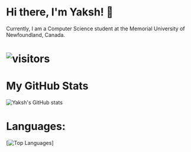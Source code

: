 # Hi there, I'm Yaksh! 👋
Currently, I am a Computer Science student at the Memorial University of Newfoundland, Canada.

# ![visitors](https://visitor-badge.laobi.icu/badge?page_id=YakshHaranwala-github.profile)

# My GitHub Stats
![Yaksh's GitHub stats](https://github-readme-stats.vercel.app/api?username=YakshHaranwala&count_private=true&theme=radical&include_all_commits=true)


# Languages:
[![Top Languages](https://github-readme-stats.vercel.app/api/top-langs/?username=YakshHaranwala&layout=compact&theme=radical)]
